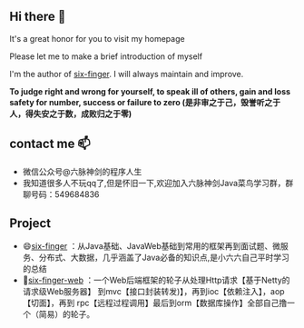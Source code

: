 ## Hi there 👋

It's a great honor for you to visit my homepage

Please let me to make a brief introduction of myself

I'm the author of [six-finger](https://github.com/bin392328206/six-finger). I will always maintain and improve.

**To judge right and wrong for yourself, to speak ill of others, gain and loss safety for number, success or failure to zero
(是非审之于己，毁誉听之于人，得失安之于数，成败归之于零)**


## contact me 📫 
- 微信公众号@六脉神剑的程序人生
- 我知道很多人不玩qq了,但是怀旧一下,欢迎加入六脉神剑Java菜鸟学习群，群聊号码：549684836


## Project
- 😄[six-finger](https://github.com/bin392328206/six-finger) ：从Java基础、JavaWeb基础到常用的框架再到面试题、微服务、分布式、大数据，几乎涵盖了Java必备的知识点,是小六六自己平时学习的总结
- 🤔[six-finger-web](https://github.com/bin392328206/six-finger-web) ：一个Web后端框架的轮子从处理Http请求【基于Netty的请求级Web服务器】 到mvc【接口封装转发)】，再到ioc【依赖注入】，aop【切面】，再到 rpc【远程过程调用】最后到orm【数据库操作】全部自己撸一个（简易）的轮子。






















<!--
**bin392328206/bin392328206** is a ✨ _special_ ✨ repository because its `README.md` (this file) appears on your GitHub profile.

Here are some ideas to get you started:

- 🔭 I’m currently working on ...
- 🌱 I’m currently learning ...
- 👯 I’m looking to collaborate on ...
- 🤔 I’m looking for help with ...
- 💬 Ask me about ...
- 📫 How to reach me: ...
- 😄 Pronouns: ...
- ⚡ Fun fact: ...
-->
